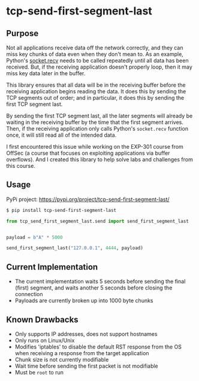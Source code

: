 
# tcp-send-first-segment-last

## Purpose

Not all applications receive data off the network correctly, and they
can miss key chunks of data even when they don't mean to. As an example,
Python's [socket.recv](https://docs.python.org/3/library/socket.html#socket.socket.recv)
needs to be called repeatedly until all data has been received. But,
if the receiving application doesn't properly loop, then it may miss
key data later in the buffer.

This library ensures that all data will be in the receiving buffer
before the receiving application begins reading the data. It does
this by sending the TCP segments out of order; and in particular,
it does this by sending the first TCP segment last.

By sending the first TCP segment last, all the later segments will
already be waiting in the receiving buffer by the time that the
first segment arrives. Then, if the receiving application only
calls Python's `socket.recv` function once, it will still read
all of the intended data.

I first encountered this issue while working on the EXP-301 course
from OffSec (a course that focuses on exploiting applications
via buffer overflows). And I created this library to help solve
labs and challenges from this course.

## Usage

PyPi project: https://pypi.org/project/tcp-send-first-segment-last/

```bash
$ pip install tcp-send-first-segment-last
```

```python
from tcp_send_first_segment_last.send import send_first_segment_last


payload = b"A" * 5000

send_first_segment_last("127.0.0.1", 4444, payload)
```

## Current Implementation

* The current implementation waits 5 seconds before sending the final (first) segment, and waits another 5 seconds before closing the connection
* Payloads are currently broken up into 1000 byte chunks

## Known Drawbacks

* Only supports IP addresses, does not support hostnames
* Only runs on Linux/Unix
* Modifies 'iptables' to disable the default RST response from the OS when receiving a response from the target application
* Chunk size is not currently modifiable
* Wait time before sending the first packet is not modifiable
* Must be `root` to run

